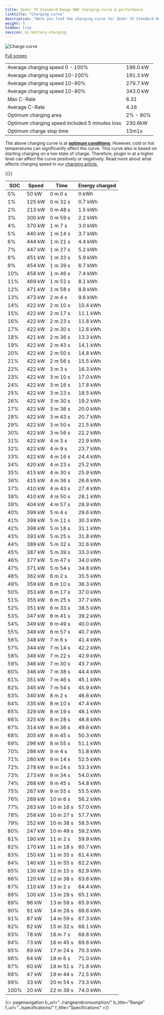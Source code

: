 ```yaml
---
title: Zeekr 7X Standard Range RWD charging curve & performance
linktitle: "Charging curve"
description: "Here you find the charging curve for Zeekr 7X Standard Range RWD."
weight: 3
hidden: true
navicon: bi-battery-charging
---
```

<!-- markdownlint-disable MD033 -->
<img src="/images/models/zeekr/7x/7x_standard_range_rwd/chargingcurve.svg" alt="Charge curve" class="img-fluid">

[Full screen](/images/models/zeekr/7x/7x_standard_range_rwd/chargingcurve.svg)


<table class="table table-striped border">
<tbody>
<tr>
<td>Average charging speed 0 - 100%</td><td>196.0 kW</td>
</tr>
<tr>
<td>Average charging speed 10-100%</td><td>191.3 kW</td>
</tr>
<tr>
<td>Average charging speed 10-90%</td><td>279.7 kW</td>
</tr>
<tr>
<td>Average charging speed 10-80%</td><td>343.0 kW</td>
</tr>
<tr>
<td>Max C-Rate</td><td>6.31</td>
</tr>
<tr>
<td>Average C-Rate</td><td>4.16</td>
</tr>
<tr>
<td>Optimum charging area</td><td>2% - 80%</td>
</tr>
<tr>
<td>Optimum charging speed included 5 minutes loss</td><td>230.6kW</td>
</tr>
<tr>
<td>Optimum charge stop time</td><td>15m1s</td>
</tr>
</tbody>
</table>


The above charging curve is at **[optimum conditions](../../../../../technology/battery/charging/#temperature)**. However, cold or hot temperatures can significantly affect the curve. This curve also is based on starting charging on a low state of charge. Therefore, plugin in at a higher level can affect the curve positively or negatively. Read more about what affects charging speed in our [charging article.](../../../../../technology/battery/charging/)


{{<evkxdisplayaddarticle />}}
<table class="table table-striped border">
<thead>
<tr><th>SOC</th><th>Speed</th><th>Time</th><th>Energy charged</th></tr>
</thead>
<tbody>
<tr>
<td>0%</td><td>50 kW</td><td> 0 m 0 s </td><td>0 kWh </td>
</tr>
<tr>
<td>1%</td><td>125 kW</td><td> 0 m 32 s </td><td>0.7 kWh </td>
</tr>
<tr>
<td>2%</td><td>213 kW</td><td> 0 m 48 s </td><td>1.5 kWh </td>
</tr>
<tr>
<td>3%</td><td>300 kW</td><td> 0 m 59 s </td><td>2.2 kWh </td>
</tr>
<tr>
<td>4%</td><td>370 kW</td><td> 1 m 7 s </td><td>3.0 kWh </td>
</tr>
<tr>
<td>5%</td><td>440 kW</td><td> 1 m 14 s </td><td>3.7 kWh </td>
</tr>
<tr>
<td>6%</td><td>444 kW</td><td> 1 m 21 s </td><td>4.4 kWh </td>
</tr>
<tr>
<td>7%</td><td>447 kW</td><td> 1 m 27 s </td><td>5.2 kWh </td>
</tr>
<tr>
<td>8%</td><td>451 kW</td><td> 1 m 33 s </td><td>5.9 kWh </td>
</tr>
<tr>
<td>9%</td><td>454 kW</td><td> 1 m 39 s </td><td>6.7 kWh </td>
</tr>
<tr>
<td>10%</td><td>458 kW</td><td> 1 m 46 s </td><td>7.4 kWh </td>
</tr>
<tr>
<td>11%</td><td>469 kW</td><td> 1 m 52 s </td><td>8.1 kWh </td>
</tr>
<tr>
<td>12%</td><td>471 kW</td><td> 1 m 58 s </td><td>8.9 kWh </td>
</tr>
<tr>
<td>13%</td><td>473 kW</td><td> 2 m 4 s </td><td>9.6 kWh </td>
</tr>
<tr>
<td>14%</td><td>422 kW</td><td> 2 m 10 s </td><td>10.4 kWh </td>
</tr>
<tr>
<td>15%</td><td>422 kW</td><td> 2 m 17 s </td><td>11.1 kWh </td>
</tr>
<tr>
<td>16%</td><td>422 kW</td><td> 2 m 23 s </td><td>11.8 kWh </td>
</tr>
<tr>
<td>17%</td><td>422 kW</td><td> 2 m 30 s </td><td>12.6 kWh </td>
</tr>
<tr>
<td>18%</td><td>421 kW</td><td> 2 m 36 s </td><td>13.3 kWh </td>
</tr>
<tr>
<td>19%</td><td>422 kW</td><td> 2 m 43 s </td><td>14.1 kWh </td>
</tr>
<tr>
<td>20%</td><td>422 kW</td><td> 2 m 50 s </td><td>14.8 kWh </td>
</tr>
<tr>
<td>21%</td><td>422 kW</td><td> 2 m 56 s </td><td>15.5 kWh </td>
</tr>
<tr>
<td>22%</td><td>422 kW</td><td> 3 m 3 s </td><td>16.3 kWh </td>
</tr>
<tr>
<td>23%</td><td>422 kW</td><td> 3 m 10 s </td><td>17.0 kWh </td>
</tr>
<tr>
<td>24%</td><td>422 kW</td><td> 3 m 16 s </td><td>17.8 kWh </td>
</tr>
<tr>
<td>25%</td><td>422 kW</td><td> 3 m 23 s </td><td>18.5 kWh </td>
</tr>
<tr>
<td>26%</td><td>422 kW</td><td> 3 m 30 s </td><td>19.2 kWh </td>
</tr>
<tr>
<td>27%</td><td>422 kW</td><td> 3 m 36 s </td><td>20.0 kWh </td>
</tr>
<tr>
<td>28%</td><td>422 kW</td><td> 3 m 43 s </td><td>20.7 kWh </td>
</tr>
<tr>
<td>29%</td><td>422 kW</td><td> 3 m 50 s </td><td>21.5 kWh </td>
</tr>
<tr>
<td>30%</td><td>422 kW</td><td> 3 m 56 s </td><td>22.2 kWh </td>
</tr>
<tr>
<td>31%</td><td>422 kW</td><td> 4 m 3 s </td><td>22.9 kWh </td>
</tr>
<tr>
<td>32%</td><td>422 kW</td><td> 4 m 9 s </td><td>23.7 kWh </td>
</tr>
<tr>
<td>33%</td><td>422 kW</td><td> 4 m 16 s </td><td>24.4 kWh </td>
</tr>
<tr>
<td>34%</td><td>420 kW</td><td> 4 m 23 s </td><td>25.2 kWh </td>
</tr>
<tr>
<td>35%</td><td>415 kW</td><td> 4 m 30 s </td><td>25.9 kWh </td>
</tr>
<tr>
<td>36%</td><td>415 kW</td><td> 4 m 36 s </td><td>26.6 kWh </td>
</tr>
<tr>
<td>37%</td><td>410 kW</td><td> 4 m 43 s </td><td>27.4 kWh </td>
</tr>
<tr>
<td>38%</td><td>410 kW</td><td> 4 m 50 s </td><td>28.1 kWh </td>
</tr>
<tr>
<td>39%</td><td>404 kW</td><td> 4 m 57 s </td><td>28.9 kWh </td>
</tr>
<tr>
<td>40%</td><td>399 kW</td><td> 5 m 4 s </td><td>29.6 kWh </td>
</tr>
<tr>
<td>41%</td><td>399 kW</td><td> 5 m 11 s </td><td>30.3 kWh </td>
</tr>
<tr>
<td>42%</td><td>398 kW</td><td> 5 m 18 s </td><td>31.1 kWh </td>
</tr>
<tr>
<td>43%</td><td>393 kW</td><td> 5 m 25 s </td><td>31.8 kWh </td>
</tr>
<tr>
<td>44%</td><td>389 kW</td><td> 5 m 32 s </td><td>32.6 kWh </td>
</tr>
<tr>
<td>45%</td><td>387 kW</td><td> 5 m 39 s </td><td>33.3 kWh </td>
</tr>
<tr>
<td>46%</td><td>377 kW</td><td> 5 m 47 s </td><td>34.0 kWh </td>
</tr>
<tr>
<td>47%</td><td>371 kW</td><td> 5 m 54 s </td><td>34.8 kWh </td>
</tr>
<tr>
<td>48%</td><td>362 kW</td><td> 6 m 2 s </td><td>35.5 kWh </td>
</tr>
<tr>
<td>49%</td><td>359 kW</td><td> 6 m 10 s </td><td>36.3 kWh </td>
</tr>
<tr>
<td>50%</td><td>353 kW</td><td> 6 m 17 s </td><td>37.0 kWh </td>
</tr>
<tr>
<td>51%</td><td>355 kW</td><td> 6 m 25 s </td><td>37.7 kWh </td>
</tr>
<tr>
<td>52%</td><td>351 kW</td><td> 6 m 33 s </td><td>38.5 kWh </td>
</tr>
<tr>
<td>53%</td><td>347 kW</td><td> 6 m 41 s </td><td>39.2 kWh </td>
</tr>
<tr>
<td>54%</td><td>349 kW</td><td> 6 m 49 s </td><td>40.0 kWh </td>
</tr>
<tr>
<td>55%</td><td>349 kW</td><td> 6 m 57 s </td><td>40.7 kWh </td>
</tr>
<tr>
<td>56%</td><td>348 kW</td><td> 7 m 6 s </td><td>41.4 kWh </td>
</tr>
<tr>
<td>57%</td><td>344 kW</td><td> 7 m 14 s </td><td>42.2 kWh </td>
</tr>
<tr>
<td>58%</td><td>349 kW</td><td> 7 m 22 s </td><td>42.9 kWh </td>
</tr>
<tr>
<td>59%</td><td>346 kW</td><td> 7 m 30 s </td><td>43.7 kWh </td>
</tr>
<tr>
<td>60%</td><td>346 kW</td><td> 7 m 38 s </td><td>44.4 kWh </td>
</tr>
<tr>
<td>61%</td><td>351 kW</td><td> 7 m 46 s </td><td>45.1 kWh </td>
</tr>
<tr>
<td>62%</td><td>345 kW</td><td> 7 m 54 s </td><td>45.9 kWh </td>
</tr>
<tr>
<td>63%</td><td>340 kW</td><td> 8 m 2 s </td><td>46.6 kWh </td>
</tr>
<tr>
<td>64%</td><td>335 kW</td><td> 8 m 10 s </td><td>47.4 kWh </td>
</tr>
<tr>
<td>65%</td><td>329 kW</td><td> 8 m 19 s </td><td>48.1 kWh </td>
</tr>
<tr>
<td>66%</td><td>325 kW</td><td> 8 m 28 s </td><td>48.8 kWh </td>
</tr>
<tr>
<td>67%</td><td>314 kW</td><td> 8 m 36 s </td><td>49.6 kWh </td>
</tr>
<tr>
<td>68%</td><td>305 kW</td><td> 8 m 45 s </td><td>50.3 kWh </td>
</tr>
<tr>
<td>69%</td><td>296 kW</td><td> 8 m 55 s </td><td>51.1 kWh </td>
</tr>
<tr>
<td>70%</td><td>286 kW</td><td> 9 m 4 s </td><td>51.8 kWh </td>
</tr>
<tr>
<td>71%</td><td>280 kW</td><td> 9 m 14 s </td><td>52.5 kWh </td>
</tr>
<tr>
<td>72%</td><td>278 kW</td><td> 9 m 24 s </td><td>53.3 kWh </td>
</tr>
<tr>
<td>73%</td><td>273 kW</td><td> 9 m 34 s </td><td>54.0 kWh </td>
</tr>
<tr>
<td>74%</td><td>268 kW</td><td> 9 m 45 s </td><td>54.8 kWh </td>
</tr>
<tr>
<td>75%</td><td>267 kW</td><td> 9 m 55 s </td><td>55.5 kWh </td>
</tr>
<tr>
<td>76%</td><td>269 kW</td><td> 10 m 6 s </td><td>56.2 kWh </td>
</tr>
<tr>
<td>77%</td><td>263 kW</td><td> 10 m 16 s </td><td>57.0 kWh </td>
</tr>
<tr>
<td>78%</td><td>258 kW</td><td> 10 m 27 s </td><td>57.7 kWh </td>
</tr>
<tr>
<td>79%</td><td>252 kW</td><td> 10 m 38 s </td><td>58.5 kWh </td>
</tr>
<tr>
<td>80%</td><td>247 kW</td><td> 10 m 49 s </td><td>59.2 kWh </td>
</tr>
<tr>
<td>81%</td><td>190 kW</td><td> 11 m 2 s </td><td>59.9 kWh </td>
</tr>
<tr>
<td>82%</td><td>170 kW</td><td> 11 m 18 s </td><td>60.7 kWh </td>
</tr>
<tr>
<td>83%</td><td>150 kW</td><td> 11 m 35 s </td><td>61.4 kWh </td>
</tr>
<tr>
<td>84%</td><td>140 kW</td><td> 11 m 55 s </td><td>62.2 kWh </td>
</tr>
<tr>
<td>85%</td><td>130 kW</td><td> 12 m 15 s </td><td>62.9 kWh </td>
</tr>
<tr>
<td>86%</td><td>120 kW</td><td> 12 m 38 s </td><td>63.6 kWh </td>
</tr>
<tr>
<td>87%</td><td>110 kW</td><td> 13 m 2 s </td><td>64.4 kWh </td>
</tr>
<tr>
<td>88%</td><td>100 kW</td><td> 13 m 29 s </td><td>65.1 kWh </td>
</tr>
<tr>
<td>89%</td><td>96 kW</td><td> 13 m 58 s </td><td>65.9 kWh </td>
</tr>
<tr>
<td>90%</td><td>91 kW</td><td> 14 m 28 s </td><td>66.6 kWh </td>
</tr>
<tr>
<td>91%</td><td>87 kW</td><td> 14 m 59 s </td><td>67.3 kWh </td>
</tr>
<tr>
<td>92%</td><td>82 kW</td><td> 15 m 32 s </td><td>68.1 kWh </td>
</tr>
<tr>
<td>93%</td><td>78 kW</td><td> 16 m 7 s </td><td>68.8 kWh </td>
</tr>
<tr>
<td>94%</td><td>73 kW</td><td> 16 m 45 s </td><td>69.6 kWh </td>
</tr>
<tr>
<td>95%</td><td>69 kW</td><td> 17 m 24 s </td><td>70.3 kWh </td>
</tr>
<tr>
<td>96%</td><td>64 kW</td><td> 18 m 6 s </td><td>71.0 kWh </td>
</tr>
<tr>
<td>97%</td><td>60 kW</td><td> 18 m 51 s </td><td>71.8 kWh </td>
</tr>
<tr>
<td>98%</td><td>47 kW</td><td> 19 m 44 s </td><td>72.5 kWh </td>
</tr>
<tr>
<td>99%</td><td>33 kW</td><td> 20 m 54 s </td><td>73.3 kWh </td>
</tr>
<tr>
<td>100%</td><td>20 kW</td><td> 22 m 39 s </td><td>74.0 kWh </td>
</tr>
</tbody>
</table>


{{< pagenavigation b_url="../rangeandconsumption/" b_title="Range" f_url="../specifications/" f_title="Specifications" >}}
